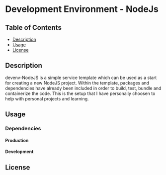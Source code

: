 # Development Environment - NodeJs

## Table of Contents

  * [Description](#Description)
  * [Usage](#Usage)
  * [License](#License)

## Description

devenv-NodeJS is a simple service template which can be used as a start for creating a new NodeJS project.  Within the template, packages and dependencies have already been included in order to build, test, bundle and containerize the code. This is the setup that I have personally choosen to help with personal projects and learning.

## Usage

### Dependencies

#### Production

#### Development

## License

